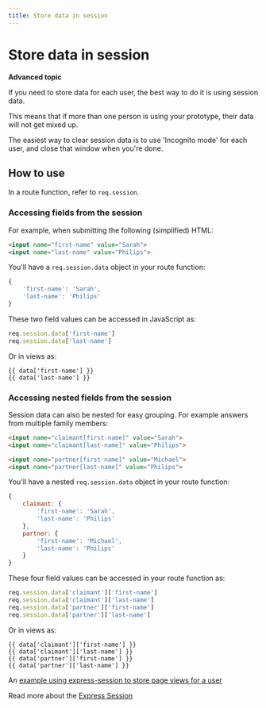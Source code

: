 ```yaml
---
title: Store data in session
---
```

# Store data in session

**Advanced topic**

If you need to store data for each user, the best way to do it is using session data.

This means that if more than one person is using your prototype, their data will not get mixed up.

The easiest way to clear session data is to use 'Incognito mode' for each user, and close that window when you're done.

## How to use

In a route function, refer to `req.session`.

### Accessing fields from the session

For example, when submitting the following (simplified) HTML:

```html
<input name="first-name" value="Sarah">
<input name="last-name" value="Philips">
```

You'll have a `req.session.data` object in your route function:

```js
{
    'first-name': 'Sarah',
    'last-name': 'Philips'
}
```

These two field values can be accessed in JavaScript as:

```js
req.session.data['first-name']
req.session.data['last-name']
```

Or in views as:

```
{{ data['first-name'] }}
{{ data['last-name'] }}
```

### Accessing nested fields from the session

Session data can also be nested for easy grouping. For example answers from multiple family members:

```html
<input name="claimant[first-name]" value="Sarah">
<input name="claimant[last-name]" value="Philips">

<input name="partner[first-name]" value="Michael">
<input name="partner[last-name]" value="Philips">
```

You'll have a nested `req.session.data` object in your route function:

```js
{
    claimant: {
        'first-name': 'Sarah',
        'last-name': 'Philips'
    },
    partner: {
        'first-name': 'Michael',
        'last-name': 'Philips'
    }
}
```

These four field values can be accessed in your route function as:

```js
req.session.data['claimant']['first-name']
req.session.data['claimant']['last-name']
req.session.data['partner']['first-name']
req.session.data['partner']['last-name']
```

Or in views as:

```
{{ data['claimant']['first-name'] }}
{{ data['claimant']['last-name'] }}
{{ data['partner']['first-name'] }}
{{ data['partner']['last-name'] }}
```

An [example using express-session to store page views for a user](https://github.com/expressjs/session#example)

Read more about the [Express Session](https://github.com/expressjs/session)
